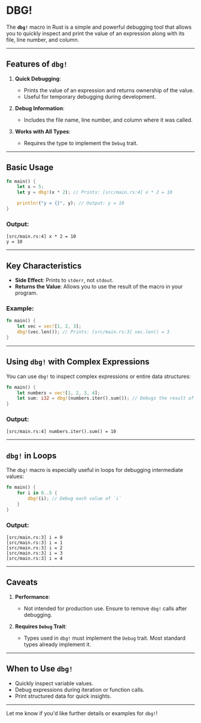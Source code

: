 # DBG!
The **`dbg!`** macro in Rust is a simple and powerful debugging tool that allows you to quickly inspect and print the value of an expression along with its file, line number, and column.

---

## Features of `dbg!`
1. **Quick Debugging**:
   - Prints the value of an expression and returns ownership of the value.
   - Useful for temporary debugging during development.
   
2. **Debug Information**:
   - Includes the file name, line number, and column where it was called.

3. **Works with All Types**:
   - Requires the type to implement the `Debug` trait.

---

## Basic Usage
```rust
fn main() {
    let x = 5;
    let y = dbg!(x * 2); // Prints: [src/main.rs:4] x * 2 = 10

    println!("y = {}", y); // Output: y = 10
}
```

### Output:
```
[src/main.rs:4] x * 2 = 10
y = 10
```

---

## Key Characteristics
- **Side Effect**: Prints to `stderr`, not `stdout`.
- **Returns the Value**: Allows you to use the result of the macro in your program.

### Example:
```rust
fn main() {
    let vec = vec![1, 2, 3];
    dbg!(vec.len()); // Prints: [src/main.rs:3] vec.len() = 3
}
```

---

## Using `dbg!` with Complex Expressions
You can use `dbg!` to inspect complex expressions or entire data structures:
```rust
fn main() {
    let numbers = vec![1, 2, 3, 4];
    let sum: i32 = dbg!(numbers.iter().sum()); // Debugs the result of the sum
}
```

### Output:
```
[src/main.rs:4] numbers.iter().sum() = 10
```

---

## `dbg!` in Loops
The `dbg!` macro is especially useful in loops for debugging intermediate values:
```rust
fn main() {
    for i in 0..5 {
        dbg!(i); // Debug each value of `i`
    }
}
```

### Output:
```
[src/main.rs:3] i = 0
[src/main.rs:3] i = 1
[src/main.rs:3] i = 2
[src/main.rs:3] i = 3
[src/main.rs:3] i = 4
```

---

## Caveats
1. **Performance**:
   - Not intended for production use. Ensure to remove `dbg!` calls after debugging.

2. **Requires `Debug` Trait**:
   - Types used in `dbg!` must implement the `Debug` trait. Most standard types already implement it.

---

## When to Use `dbg!`
- Quickly inspect variable values.
- Debug expressions during iteration or function calls.
- Print structured data for quick insights.

---

Let me know if you'd like further details or examples for `dbg!`!